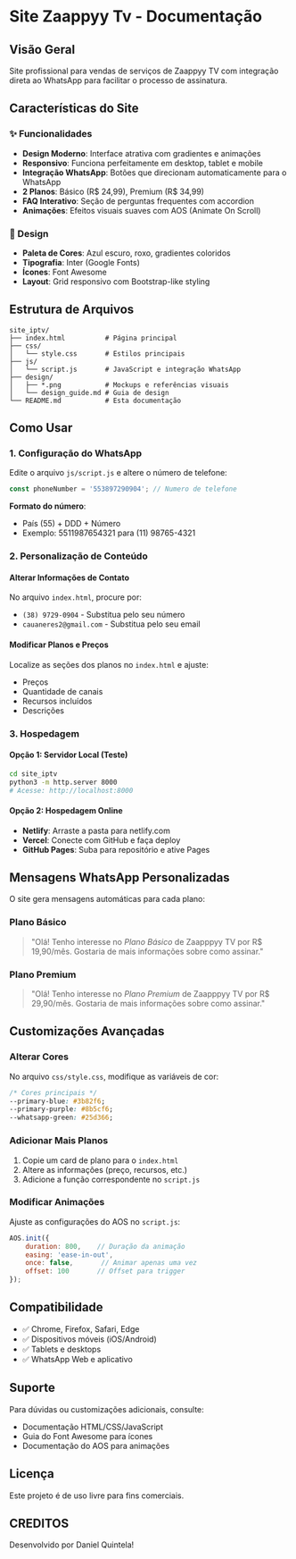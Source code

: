# Site Zaappyy Tv - Documentação

## Visão Geral
Site profissional para vendas de serviços de Zaappyy TV com integração direta ao WhatsApp para facilitar o processo de assinatura.

## Características do Site

### ✨ Funcionalidades
- **Design Moderno**: Interface atrativa com gradientes e animações
- **Responsivo**: Funciona perfeitamente em desktop, tablet e mobile
- **Integração WhatsApp**: Botões que direcionam automaticamente para o WhatsApp
- **2 Planos**: Básico (R$ 24,99), Premium (R$ 34,99)
- **FAQ Interativo**: Seção de perguntas frequentes com accordion
- **Animações**: Efeitos visuais suaves com AOS (Animate On Scroll)

### 🎨 Design
- **Paleta de Cores**: Azul escuro, roxo, gradientes coloridos
- **Tipografia**: Inter (Google Fonts)
- **Ícones**: Font Awesome
- **Layout**: Grid responsivo com Bootstrap-like styling

## Estrutura de Arquivos

```
site_iptv/
├── index.html          # Página principal
├── css/
│   └── style.css       # Estilos principais
├── js/
│   └── script.js       # JavaScript e integração WhatsApp
├── design/
│   ├── *.png           # Mockups e referências visuais
│   └── design_guide.md # Guia de design
└── README.md           # Esta documentação
```

## Como Usar

### 1. Configuração do WhatsApp
Edite o arquivo `js/script.js` e altere o número de telefone:

```javascript
const phoneNumber = '553897290904'; // Numero de telefone 
```

**Formato do número**: 
- País (55) + DDD + Número
- Exemplo: 5511987654321 para (11) 98765-4321

### 2. Personalização de Conteúdo

#### Alterar Informações de Contato
No arquivo `index.html`, procure por:
- `(38) 9729-0904` - Substitua pelo seu número
- `cauaneres2@gmail.com` - Substitua pelo seu email

#### Modificar Planos e Preços
Localize as seções dos planos no `index.html` e ajuste:
- Preços
- Quantidade de canais
- Recursos incluídos
- Descrições

### 3. Hospedagem

#### Opção 1: Servidor Local (Teste)
```bash
cd site_iptv
python3 -m http.server 8000
# Acesse: http://localhost:8000
```

#### Opção 2: Hospedagem Online
- **Netlify**: Arraste a pasta para netlify.com
- **Vercel**: Conecte com GitHub e faça deploy
- **GitHub Pages**: Suba para repositório e ative Pages

## Mensagens WhatsApp Personalizadas

O site gera mensagens automáticas para cada plano:

### Plano Básico
> "Olá! Tenho interesse no *Plano Básico* de Zaapppyy TV por R$ 19,90/mês. Gostaria de mais informações sobre como assinar."

### Plano Premium  
> "Olá! Tenho interesse no *Plano Premium* de Zaapppyy TV  por R$ 29,90/mês. Gostaria de mais informações sobre como assinar."

## Customizações Avançadas

### Alterar Cores
No arquivo `css/style.css`, modifique as variáveis de cor:

```css
/* Cores principais */
--primary-blue: #3b82f6;
--primary-purple: #8b5cf6;
--whatsapp-green: #25d366;
```

### Adicionar Mais Planos
1. Copie um card de plano para o `index.html`
2. Altere as informações (preço, recursos, etc.)
3. Adicione a função correspondente no `script.js`

### Modificar Animações
Ajuste as configurações do AOS no `script.js`:

```javascript
AOS.init({
    duration: 800,    // Duração da animação
    easing: 'ease-in-out',
    once: false,       // Animar apenas uma vez
    offset: 100       // Offset para trigger
});
```

## Compatibilidade
- ✅ Chrome, Firefox, Safari, Edge
- ✅ Dispositivos móveis (iOS/Android)
- ✅ Tablets e desktops
- ✅ WhatsApp Web e aplicativo

## Suporte
Para dúvidas ou customizações adicionais, consulte:
- Documentação HTML/CSS/JavaScript
- Guia do Font Awesome para ícones
- Documentação do AOS para animações

## Licença
Este projeto é de uso livre para fins comerciais.

## CREDITOS 
Desenvolvido por Daniel Quintela!

